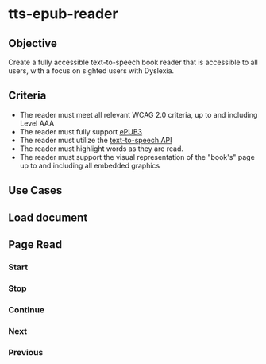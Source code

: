 tts-epub-reader
===============

## Objective

Create a fully accessible text-to-speech book reader that is accessible to all users, with a focus on sighted users with Dyslexia.

## Criteria

* The reader must meet all relevant WCAG 2.0 criteria, up to and including Level AAA
* The reader must fully support [ePUB3](http://idpf.org/epub/30)
* The reader must utilize the [text-to-speech API](https://dvcs.w3.org/hg/speech-api/raw-file/tip/speechapi.html)
* The reader must highlight words as they are read.
* The reader must support the visual representation of the "book's" page up to and including all embedded graphics

## Use Cases

## Load document

## Page Read

### Start

### Stop

### Continue

### Next

### Previous
